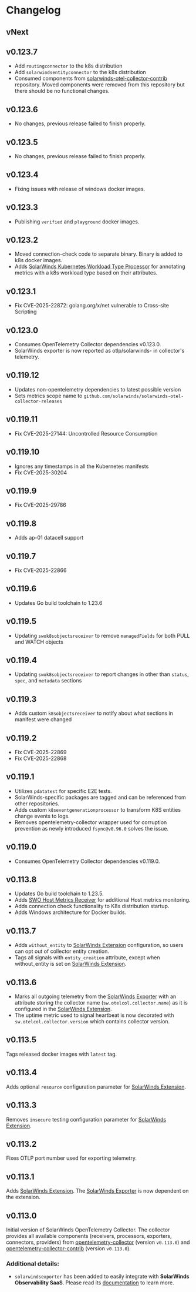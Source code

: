 # Changelog

## vNext

## v0.123.7
- Add `routingconnector` to the k8s distribution
- Add `solarwindsentityconnector` to the k8s distribution
- Consumed components from [solarwinds-otel-collector-contrib](https://github.com/solarwinds/solarwinds-otel-collector-contrib) repository. Moved components were removed from this repository but there should be no functional changes.

## v0.123.6
- No changes, previous release failed to finish properly.

## v0.123.5
- No changes, previous release failed to finish properly.

## v0.123.4
- Fixing issues with release of windows docker images.

## v0.123.3
- Publishing `verified` and `playground` docker images.

## v0.123.2
- Moved connection-check code to separate binary. Binary is added to k8s docker images.
- Adds [SolarWinds Kubernetes Workload Type Processor](./processor/swok8sworkloadtypeprocessor/README.md) for annotating metrics with a k8s workload type based on their attributes.

## v0.123.1
- Fix CVE-2025-22872: golang.org/x/net vulnerable to Cross-site Scripting

## v0.123.0
- Consumes OpenTelemetry Collector dependencies v0.123.0.
- SolarWinds exporter is now reported as otlp/solarwinds-<name> in collector's telemetry.

## v0.119.12
- Updates non-opentelemetry dependencies to latest possible version
- Sets metrics scope name to `github.com/solarwinds/solarwinds-otel-collector-releases`

## v0.119.11
- Fix CVE-2025-27144: Uncontrolled Resource Consumption

## v0.119.10
- Ignores any timestamps in all the Kubernetes manifests
- Fix CVE-2025-30204

## v0.119.9
- Fix CVE-2025-29786

## v0.119.8
- Adds ap-01 datacell support

## v0.119.7
- Fix CVE-2025-22866

## v0.119.6
- Updates Go build toolchain to 1.23.6

## v0.119.5
- Updating `swok8sobjectsreceiver` to remove `managedFields` for both PULL and WATCH objects

## v0.119.4
- Updating `swok8sobjectsreceiver` to report changes in other than `status`, `spec`, and `metadata` sections

## v0.119.3
- Adds custom `k8sobjectsreceiver` to notify about what sections in manifest were changed 

## v0.119.2
- Fix CVE-2025-22869
- Fix CVE-2025-22868

## v0.119.1
- Utilizes `pdatatest` for specific E2E tests.
- SolarWinds-specific packages are tagged and can be referenced from other repositories.
- Adds custom `k8seventgenerationprocessor` to transform K8S entities change events to logs.
- Removes opentelemetry-collector wrapper used for corruption prevention as newly introduced `fsync@v0.96.0` solves the issue.

## v0.119.0
- Consumes OpenTelemetry Collector dependencies v0.119.0.

## v0.113.8
- Updates Go build toolchain to 1.23.5.
- Adds [SWO Host Metrics Receiver](./receiver/swohostmetricsreceiver/README.md) for additional Host metrics monitoring.
- Adds connection check functionality to K8s distribution startup.
- Adds Windows architecture for Docker builds.

## v0.113.7
- Adds `without_entity` to [SolarWinds Extension](./extension/solarwindsextension/README.md#getting-started) configuration, so users can opt out of collector entity creation.
- Tags all signals with `entity_creation` attribute, except when without_entity is set on [SolarWinds Extension](./extension/solarwindsextension/README.md#getting-started).

## v0.113.6
- Marks all outgoing telemetry from the [SolarWinds Exporter](./exporter/solarwindsexporter) with
an attribute storing the collector name (`sw.otelcol.collector.name`) as it is configured in the
[SolarWinds Extension](./extension/solarwindsextension/README.md#getting-started).
- The uptime metric used to signal heartbeat is now decorated with `sw.otelcol.collector.version` which contains collector version.

## v0.113.5
Tags released docker images with `latest` tag.

## v0.113.4
Adds optional `resource` configuration parameter for [SolarWinds Extension](./extension/solarwindsextension).

## v0.113.3
Removes `insecure` testing configuration parameter for [SolarWinds Extension](./extension/solarwindsextension).

## v0.113.2
Fixes OTLP port number used for exporting telemetry.

## v0.113.1
Adds [SolarWinds Extension](./extension/solarwindsextension). The [SolarWinds Exporter](./exporter/solarwindsexporter) is now dependent on the extension.

## v0.113.0
Initial version of SolarWinds OpenTelemetry Collector.
The collector provides all available components (receivers, processors, exporters, connectors, providers)
from [opentelemetry-collector](https://github.com/open-telemetry/opentelemetry-collector/tree/v0.113.0) (version `v0.113.0`) and [opentelemetry-collector-contrib](https://github.com/open-telemetry/opentelemetry-collector/tree/v0.113.0) (version `v0.113.0`).

### Additional details:
- `solarwindsexporter` has been added to easily integrate with **SolarWinds Observability SaaS**. Please read its [documentation](exporter/solarwindsexporter/README.md) to learn more.
